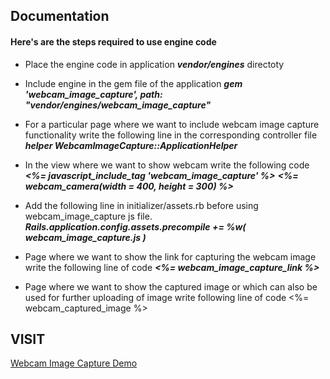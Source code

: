 ## Documentation

#### Here's are the steps required to use engine code

* Place the engine code in application **_vendor/engines_** directoty
* Include engine in the gem file of the application
  **_gem 'webcam_image_capture', path: "vendor/engines/webcam_image_capture"_**

* For a particular page where we want to include webcam image capture functionality write the following line in the corresponding controller file
  **_helper WebcamImageCapture::ApplicationHelper_**

* In the view where we want to show webcam write the following code
  **_<%= javascript_include_tag  'webcam_image_capture' %>_**
  **_<%= webcam_camera(width = 400, height = 300) %>_**
 
* Add the following line in initializer/assets.rb before using webcam_image_capture js file.
  **_Rails.application.config.assets.precompile += %w( webcam_image_capture.js )_**

* Page where we want to show the link for capturing the webcam image write the following line of code
  **_<%=  webcam_image_capture_link %>_**

* Page where we want to show the captured image or which can also be used for further uploading of image write following line of code
  <%= webcam_captured_image %>

VISIT 
----
  [Webcam Image Capture Demo](webcamimagecapture.herokuapp.com)
